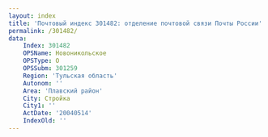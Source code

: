 ```yaml
---
layout: index
title: 'Почтовый индекс 301482: отделение почтовой связи Почты России'
permalink: /301482/
data:
    Index: 301482
    OPSName: Новоникольское
    OPSType: О
    OPSSubm: 301259
    Region: 'Тульская область'
    Autonom: ''
    Area: 'Плавский район'
    City: Стройка
    City1: ''
    ActDate: '20040514'
    IndexOld: ''
---
```

